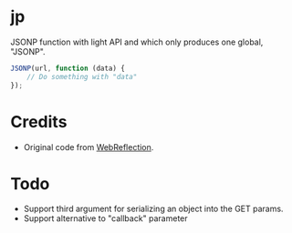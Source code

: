 # jp

JSONP function with light API and which only produces one global, "JSONP".

```javascript
JSONP(url, function (data) {
    // Do something with "data"
});
```

# Credits

- Original code from [WebReflection](http://webreflection.blogspot.com/2011/02/all-you-need-for-jsonp.html).

# Todo
- Support third argument for serializing an object into the GET params.
- Support alternative to "callback" parameter
